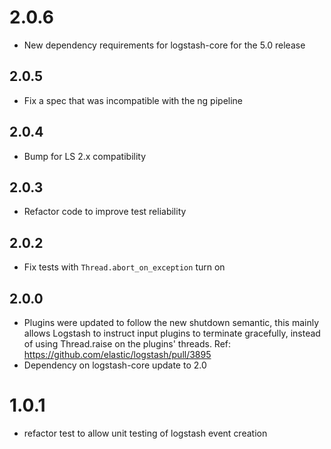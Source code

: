 # 2.0.6
  - New dependency requirements for logstash-core for the 5.0 release
## 2.0.5
 - Fix a spec that was incompatible with the ng pipeline
## 2.0.4
 - Bump for LS 2.x compatibility
## 2.0.3
 - Refactor code to improve test reliability
## 2.0.2
 - Fix tests with `Thread.abort_on_exception` turn on
## 2.0.0
 - Plugins were updated to follow the new shutdown semantic, this mainly allows Logstash to instruct input plugins to terminate gracefully, 
   instead of using Thread.raise on the plugins' threads. Ref: https://github.com/elastic/logstash/pull/3895
 - Dependency on logstash-core update to 2.0

# 1.0.1
  - refactor test to allow unit testing of logstash event creation
